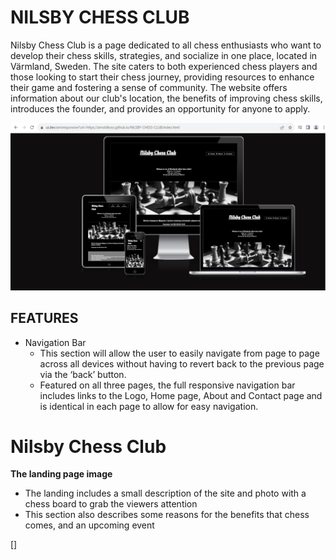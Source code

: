 # NILSBY CHESS CLUB

Nilsby Chess Club is a page dedicated to all chess enthusiasts who want to develop their chess skills, strategies, and socialize in one place, located in Värmland, Sweden. The site caters to both experienced chess players and those looking to start their chess journey, providing resources to enhance their game and fostering a sense of community. The website offers information about our club's location, the benefits of improving chess skills, introduces the founder, and provides an opportunity for anyone to apply.

![alt am i responsive image](documentation/responsive.png)

## FEATURES

- Navigation Bar  
  - This section will allow the user to easily navigate from page to page across all devices without having to revert back to the previous page via the ‘back’ button.
  - Featured on all three pages, the full responsive navigation bar includes links to the Logo, Home page, About and Contact page and is identical in each page to allow for easy navigation.
  


# Nilsby Chess Club

__The landing page image__

- The landing includes a small description of the site and photo with a chess board to grab the viewers attention
- This section also describes some reasons for the benefits that chess comes, and an upcoming event

[]